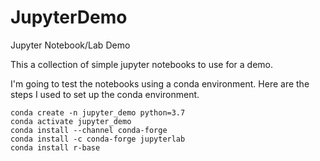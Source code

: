 # JupyterDemo
Jupyter Notebook/Lab Demo

This a collection of simple jupyter notebooks to use for a demo.

I'm going to test the notebooks using a conda environment.  Here
are the steps I used to set up the conda environment.

    conda create -n jupyter_demo python=3.7
    conda activate jupyter_demo
    conda install --channel conda-forge
    conda install -c conda-forge jupyterlab
    conda install r-base

    
